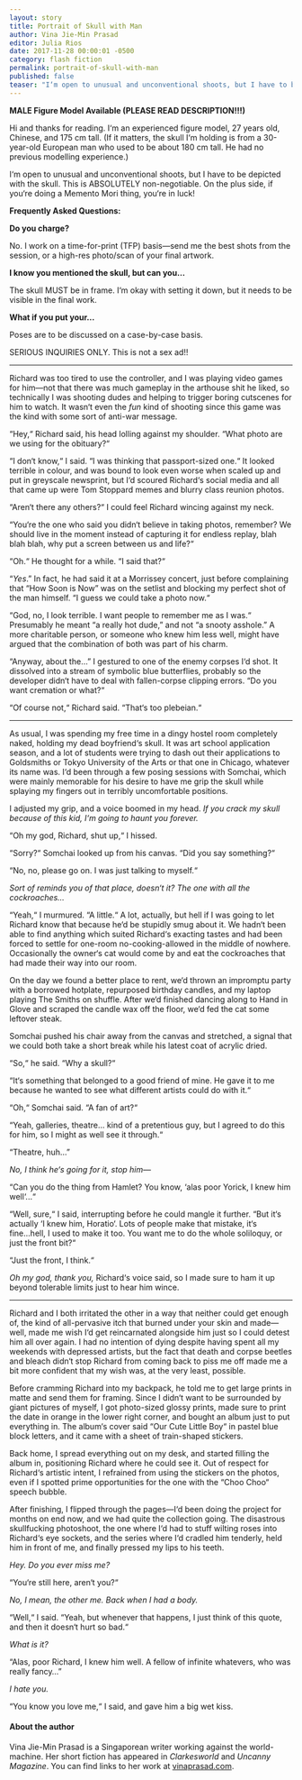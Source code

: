 ```yaml
---
layout: story
title: Portrait of Skull with Man
author: Vina Jie-Min Prasad
editor: Julia Rios
date: 2017-11-28 00:00:01 -0500
category: flash fiction
permalink: portrait-of-skull-with-man
published: false
teaser: "I‘m open to unusual and unconventional shoots, but I have to be depicted with the skull. This is ABSOLUTELY non-negotiable."
---
```


**MALE Figure Model Available (PLEASE READ DESCRIPTION!!!)**

Hi and thanks for reading. I‘m an experienced figure model, 27 years old, Chinese, and 175 cm tall. (If it matters, the skull I‘m holding is from a 30-year-old European man who used to be about 180 cm tall. He had no previous modelling experience.)

I‘m open to unusual and unconventional shoots, but I have to be depicted with the skull. This is ABSOLUTELY non-negotiable. On the plus side, if you‘re doing a Memento Mori thing, you‘re in luck!

**Frequently Asked Questions:**

**Do you charge?**

No. I work on a time-for-print (TFP) basis—send me the best shots from the session, or a high-res photo/scan of your final artwork.

**I know you mentioned the skull, but can you…**

The skull MUST be in frame. I‘m okay with setting it down, but it needs to be visible in the final work.

**What if you put your…**

Poses are to be discussed on a case-by-case basis.

SERIOUS INQUIRIES ONLY. This is not a sex ad!!

---- 

Richard was too tired to use the controller, and I was playing video games for him—not that there was much gameplay in the arthouse shit he liked, so technically I was shooting dudes and helping to trigger boring cutscenes for him to watch. It wasn‘t even the _fun_ kind of shooting since this game was the kind with some sort of anti-war message.

“Hey,“ Richard said, his head lolling against my shoulder. “What photo are we using for the obituary?“

“I don‘t know,“ I said. “I was thinking that passport-sized one.“ It looked terrible in colour, and was bound to look even worse when scaled up and put in greyscale newsprint, but I‘d scoured Richard‘s social media and all that came up were Tom Stoppard memes and blurry class reunion photos.

“Aren‘t there any others?“ I could feel Richard wincing against my neck. 

“You‘re the one who said you didn‘t believe in taking photos, remember? We should live in the moment instead of capturing it for endless replay, blah blah blah, why put a screen between us and life?“

“Oh.“ He thought for a while. “I said that?“

“_Yes_.” In fact, he had said it at a Morrissey concert, just before complaining that “How Soon is Now” was on the setlist and blocking my perfect shot of the man himself. “I guess we could take a photo now.“

“God, no, I look terrible. I want people to remember me as I was.“ Presumably he meant “a really hot dude,” and not “a snooty asshole.” A more charitable person, or someone who knew him less well, might have argued that the combination of both was part of his charm.

“Anyway, about the…” I gestured to one of the enemy corpses I‘d shot. It dissolved into a stream of symbolic blue butterflies, probably so the developer didn‘t have to deal with fallen-corpse clipping errors. “Do you want cremation or what?“

“Of course not,“ Richard said. “That‘s too plebeian.“

---- 

As usual, I was spending my free time in a dingy hostel room completely naked, holding my dead boyfriend‘s skull. It was art school application season, and a lot of students were trying to dash out their applications to Goldsmiths or Tokyo University of the Arts or that one in Chicago, whatever its name was. I‘d been through a few posing sessions with Somchai, which were mainly memorable for his desire to have me grip the skull while splaying my fingers out in terribly uncomfortable positions.
 
I adjusted my grip, and a voice boomed in my head. _If you crack my skull because of this kid, I‘m going to haunt you forever._

“Oh my god, Richard, shut up,“ I hissed.

“Sorry?“ Somchai looked up from his canvas. “Did you say something?“

“No, no, please go on. I was just talking to myself.“

_Sort of reminds you of that place, doesn‘t it? The one with all the cockroaches…_

“Yeah,“ I murmured. “A little.“ A lot, actually, but hell if I was going to let Richard know that because he‘d be stupidly smug about it. We hadn‘t been able to find anything which suited Richard‘s exacting tastes and had been forced to settle for one-room no-cooking-allowed in the middle of nowhere. Occasionally the owner‘s cat would come by and eat the cockroaches that had made their way into our room.

On the day we found a better place to rent, we‘d thrown an impromptu party with a borrowed hotplate, repurposed birthday candles, and my laptop playing The Smiths on shuffle. After we‘d finished dancing along to Hand in Glove and scraped the candle wax off the floor, we‘d fed the cat some leftover steak.

Somchai pushed his chair away from the canvas and stretched, a signal that we could both take a short break while his latest coat of acrylic dried.

“So,“ he said. “Why a skull?“

“It‘s something that belonged to a good friend of mine. He gave it to me because he wanted to see what different artists could do with it.“

“Oh,“ Somchai said. “A fan of art?“

“Yeah, galleries, theatre… kind of a pretentious guy, but I agreed to do this for him, so I might as well see it through.“

“Theatre, huh…”

_No, I think he‘s going for it, stop him—_

“Can you do the thing from Hamlet? You know, ‘alas poor Yorick, I knew him well‘...“

“Well, sure,“ I said, interrupting before he could mangle it further. “But it‘s actually ‘I knew him, Horatio‘. Lots of people make that mistake, it‘s fine...hell, I used to make it too. You want me to do the whole soliloquy, or just the front bit?“

“Just the front, I think.“

_Oh my god, thank you,_ Richard‘s voice said, so I made sure to ham it up beyond tolerable limits just to hear him wince.

---- 

Richard and I both irritated the other in a way that neither could get enough of, the kind of all-pervasive itch that burned under your skin and made—well, made me wish I‘d get reincarnated alongside him just so I could detest him all over again. I had no intention of dying despite having spent all my weekends with depressed artists, but the fact that death and corpse beetles and bleach didn‘t stop Richard from coming back to piss me off made me a bit more confident that my wish was, at the very least, possible.

Before cramming Richard into my backpack, he told me to get large prints in matte and send them for framing. Since I didn‘t want to be surrounded by giant pictures of myself, I got photo-sized glossy prints, made sure to print the date in orange in the lower right corner, and bought an album just to put everything in. The album‘s cover said “Our Cute Little Boy“ in pastel blue block letters, and it came with a sheet of train-shaped stickers.

Back home, I spread everything out on my desk, and started filling the album in, positioning Richard where he could see it. Out of respect for Richard‘s artistic intent, I refrained from using the stickers on the photos, even if I spotted prime opportunities for the one with the “Choo Choo“ speech bubble.

After finishing, I flipped through the pages—I‘d been doing the project for months on end now, and we had quite the collection going. The disastrous skullfucking photoshoot, the one where I‘d had to stuff wilting roses into Richard‘s eye sockets, and the series where I‘d cradled him tenderly, held him in front of me, and finally pressed my lips to his teeth.

_Hey. Do you ever miss me?_

“You‘re still here, aren‘t you?“

_No, I mean, the other me. Back when I had a body._

“Well,“ I said. “Yeah, but whenever that happens, I just think of this quote, and then it doesn‘t hurt so bad.“

_What is it?_

“Alas, poor Richard, I knew him well. A fellow of infinite whatevers, who was really fancy…”

_I hate you._

“You know you love me,“ I said, and gave him a big wet kiss.

#### About the author

Vina Jie-Min Prasad is a Singaporean writer working against the world-machine. Her short fiction has appeared in _Clarkesworld_ and _Uncanny Magazine_. You can find links to her work at [vinaprasad.com][1].

[1]:	http://vinaprasad.com/